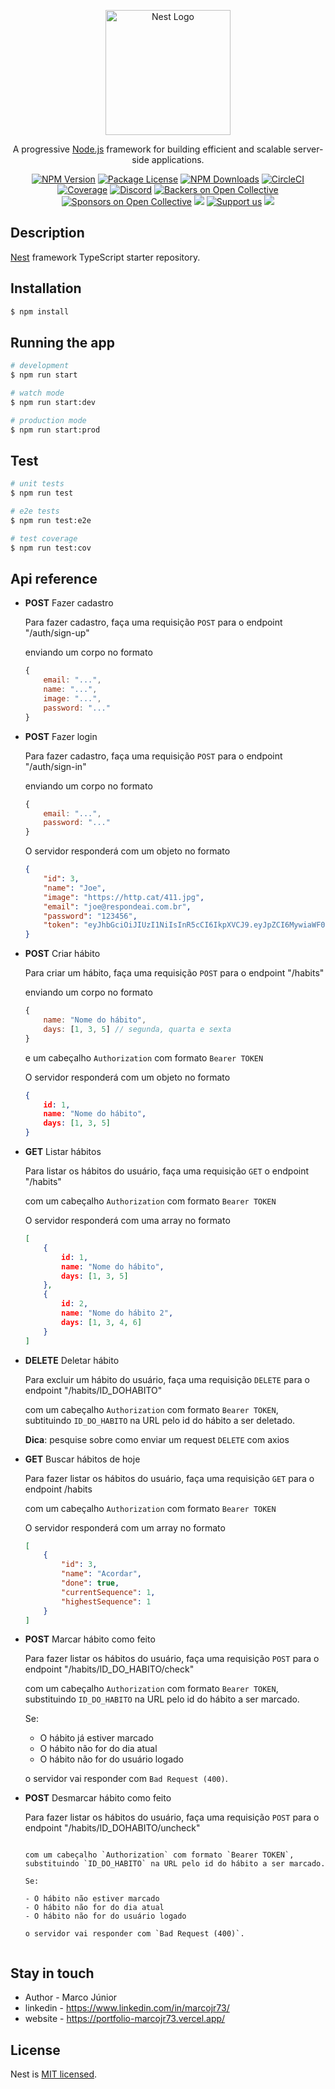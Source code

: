 <p align="center">
  <a href="http://nestjs.com/" target="blank"><img src="https://nestjs.com/img/logo-small.svg" width="200" alt="Nest Logo" /></a>
</p>

[circleci-image]: https://img.shields.io/circleci/build/github/nestjs/nest/master?token=abc123def456
[circleci-url]: https://circleci.com/gh/nestjs/nest

  <p align="center">A progressive <a href="http://nodejs.org" target="_blank">Node.js</a> framework for building efficient and scalable server-side applications.</p>
    <p align="center">
<a href="https://www.npmjs.com/~nestjscore" target="_blank"><img src="https://img.shields.io/npm/v/@nestjs/core.svg" alt="NPM Version" /></a>
<a href="https://www.npmjs.com/~nestjscore" target="_blank"><img src="https://img.shields.io/npm/l/@nestjs/core.svg" alt="Package License" /></a>
<a href="https://www.npmjs.com/~nestjscore" target="_blank"><img src="https://img.shields.io/npm/dm/@nestjs/common.svg" alt="NPM Downloads" /></a>
<a href="https://circleci.com/gh/nestjs/nest" target="_blank"><img src="https://img.shields.io/circleci/build/github/nestjs/nest/master" alt="CircleCI" /></a>
<a href="https://coveralls.io/github/nestjs/nest?branch=master" target="_blank"><img src="https://coveralls.io/repos/github/nestjs/nest/badge.svg?branch=master#9" alt="Coverage" /></a>
<a href="https://discord.gg/G7Qnnhy" target="_blank"><img src="https://img.shields.io/badge/discord-online-brightgreen.svg" alt="Discord"/></a>
<a href="https://opencollective.com/nest#backer" target="_blank"><img src="https://opencollective.com/nest/backers/badge.svg" alt="Backers on Open Collective" /></a>
<a href="https://opencollective.com/nest#sponsor" target="_blank"><img src="https://opencollective.com/nest/sponsors/badge.svg" alt="Sponsors on Open Collective" /></a>
  <a href="https://paypal.me/kamilmysliwiec" target="_blank"><img src="https://img.shields.io/badge/Donate-PayPal-ff3f59.svg"/></a>
    <a href="https://opencollective.com/nest#sponsor"  target="_blank"><img src="https://img.shields.io/badge/Support%20us-Open%20Collective-41B883.svg" alt="Support us"></a>
  <a href="https://twitter.com/nestframework" target="_blank"><img src="https://img.shields.io/twitter/follow/nestframework.svg?style=social&label=Follow"></a>
</p>
  <!--[![Backers on Open Collective](https://opencollective.com/nest/backers/badge.svg)](https://opencollective.com/nest#backer)
  [![Sponsors on Open Collective](https://opencollective.com/nest/sponsors/badge.svg)](https://opencollective.com/nest#sponsor)-->

## Description

[Nest](https://github.com/nestjs/nest) framework TypeScript starter repository.

## Installation

```bash
$ npm install
```

## Running the app

```bash
# development
$ npm run start

# watch mode
$ npm run start:dev

# production mode
$ npm run start:prod
```

## Test

```bash
# unit tests
$ npm run test

# e2e tests
$ npm run test:e2e

# test coverage
$ npm run test:cov
```

## Api reference

- **POST** Fazer cadastro
    
    Para fazer cadastro, faça uma requisição `POST` para o endpoint "/auth/sign-up"
    
    enviando um corpo no formato
    
    ```jsx
    {
    	email: "...",
    	name: "...",
    	image: "...",
    	password: "..."
    }
    ```
    
- **POST** Fazer login
    
    Para fazer cadastro, faça uma requisição `POST` para o endpoint "/auth/sign-in"
    
    enviando um corpo no formato
    
    ```jsx
    {
    	email: "...",
    	password: "..."
    }
    ```
    
    O servidor responderá com um objeto no formato
    
    ```json
    {
        "id": 3,
        "name": "Joe",
        "image": "https://http.cat/411.jpg",
        "email": "joe@respondeai.com.br",
        "password": "123456",
        "token": "eyJhbGciOiJIUzI1NiIsInR5cCI6IkpXVCJ9.eyJpZCI6MywiaWF0IjoxNjIxMjg0NzExfQ.b8e3bYm7TnU5p6pfrCPPbzboax6gvh_gGNFR4T51FxY"
    }
    ```
    
- **POST** Criar hábito
    
    Para criar um hábito, faça uma requisição `POST` para o endpoint "/habits"
    
    enviando um corpo no formato
    
    ```jsx
    {
    	name: "Nome do hábito",
    	days: [1, 3, 5] // segunda, quarta e sexta
    }
    ```
    
    e um cabeçalho `Authorization` com formato `Bearer TOKEN`
    
    O servidor responderá com um objeto no formato
    
    ```json
    {
    	id: 1,
    	name: "Nome do hábito",
    	days: [1, 3, 5]
    }
    ```
    
- **GET** Listar hábitos
    
    Para listar os hábitos do usuário, faça uma requisição `GET` o endpoint "/habits"
    
    com um cabeçalho `Authorization` com formato `Bearer TOKEN`
    
    O servidor responderá com uma array no formato
    
    ```json
    [
    	{
    		id: 1,
    		name: "Nome do hábito",
    		days: [1, 3, 5]
    	},
    	{
    		id: 2,
    		name: "Nome do hábito 2",
    		days: [1, 3, 4, 6]
    	}
    ]
    ```
    
- **DELETE** Deletar hábito
    
    Para excluir um hábito do usuário, faça uma requisição `DELETE` para o endpoint "/habits/ID_DOHABITO"
    
    com um cabeçalho `Authorization` com formato `Bearer TOKEN`, subtituindo `ID_DO_HABITO` na URL pelo id do hábito a ser deletado.
    
    **Dica**: pesquise sobre como enviar um request `DELETE` com axios
    
- **GET** Buscar hábitos de hoje
    
    Para fazer listar os hábitos do usuário, faça uma requisição `GET` para o endpoint /habits
    
    com um cabeçalho `Authorization` com formato `Bearer TOKEN`
    
    O servidor responderá com um array no formato
    
    ```json
    [
        {
            "id": 3,
            "name": "Acordar",
            "done": true,
            "currentSequence": 1,
            "highestSequence": 1
        }
    ]
    ```
    
- **POST** Marcar hábito como feito
    
    Para fazer listar os hábitos do usuário, faça uma requisição `POST` para o endpoint "/habits/ID_DO_HABITO/check"
    
    com um cabeçalho `Authorization` com formato `Bearer TOKEN`, substituindo `ID_DO_HABITO` na URL pelo id do hábito a ser marcado.
    
    Se:
    
    - O hábito já estiver marcado
    - O hábito não for do dia atual
    - O hábito não for do usuário logado
    
    o servidor vai responder com `Bad Request (400)`.
    
- **POST** Desmarcar hábito como feito
    
    Para fazer listar os hábitos do usuário, faça uma requisição `POST` para o endpoint "/habits/ID_DOHABITO/uncheck"
    ```
    
    com um cabeçalho `Authorization` com formato `Bearer TOKEN`, substituindo `ID_DO_HABITO` na URL pelo id do hábito a ser marcado.
    
    Se:
    
    - O hábito não estiver marcado
    - O hábito não for do dia atual
    - O hábito não for do usuário logado
    
    o servidor vai responder com `Bad Request (400)`.


## Stay in touch

- Author - Marco Júnior
- linkedin - https://www.linkedin.com/in/marcojr73/
- website - https://portfolio-marcojr73.vercel.app/

## License

Nest is [MIT licensed](LICENSE).

